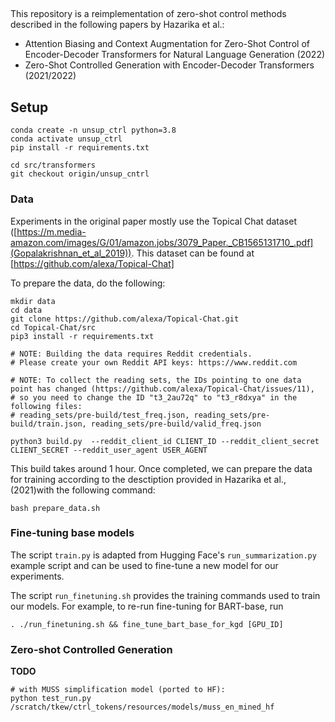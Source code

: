 
## 

This repository is a reimplementation of zero-shot control methods described in the following papers by Hazarika et al.:

- Attention Biasing and Context Augmentation for Zero-Shot Control of Encoder-Decoder Transformers for Natural Language Generation (2022)
- Zero-Shot Controlled Generation with Encoder-Decoder Transformers (2021/2022)



## Setup

```
conda create -n unsup_ctrl python=3.8
conda activate unsup_ctrl
pip install -r requirements.txt

cd src/transformers
git checkout origin/unsup_cntrl
```

### Data

Experiments in the original paper mostly use the Topical Chat dataset ([https://m.media-amazon.com/images/G/01/amazon.jobs/3079_Paper._CB1565131710_.pdf](Gopalakrishnan_et_al_2019)). This dataset can be found at [https://github.com/alexa/Topical-Chat]

To prepare the data, do the following:

```
mkdir data
cd data
git clone https://github.com/alexa/Topical-Chat.git
cd Topical-Chat/src
pip3 install -r requirements.txt

# NOTE: Building the data requires Reddit credentials. 
# Please create your own Reddit API keys: https://www.reddit.com

# NOTE: To collect the reading sets, the IDs pointing to one data point has changed (https://github.com/alexa/Topical-Chat/issues/11),
# so you need to change the ID "t3_2au72q" to "t3_r8dxya" in the following files:
# reading_sets/pre-build/test_freq.json, reading_sets/pre-build/train.json, reading_sets/pre-build/valid_freq.json

python3 build.py  --reddit_client_id CLIENT_ID --reddit_client_secret CLIENT_SECRET --reddit_user_agent USER_AGENT
```

This build takes around 1 hour. Once completed, we can prepare the data for training according to the desctiption provided in Hazarika et al., (2021)with the following command:

```
bash prepare_data.sh
```

<!-- ```
python prepare_topical_chat_dataset.py --data_dir data/Topical-Chat --split test_freq
``` -->

### Fine-tuning base models

The script `train.py` is adapted from Hugging Face's `run_summarization.py` example script and can be used to fine-tune a new model for our experiments.

The script `run_finetuning.sh` provides the training commands used to train our models. For example, to re-run fine-tuning for BART-base, run

```
. ./run_finetuning.sh && fine_tune_bart_base_for_kgd [GPU_ID]
```

### Zero-shot Controlled Generation

**TODO**

```
# with MUSS simplification model (ported to HF):
python test_run.py /scratch/tkew/ctrl_tokens/resources/models/muss_en_mined_hf

```

